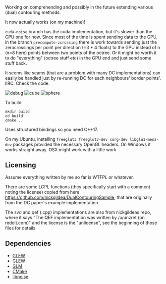 Working on comprehending and possibly in the future extending various (dual) contouring methods.

It now actually works (on my machine)! 

`cuda-noise` branch has the cuda implementation, but it's slower than the CPU one for now. 
Since most of the time is spent sending data to the GPU, in the branch `precompute-zcrossing` there is 
work towards sending just the zerocrossings per point per direction (=3 * 4 floats) to the GPU instead of n (n=8 here)
points between two points of the octree. Or it might be worth it to do "everything" (octree stuff etc) in the GPU end and just send some stuff back.

It seems like seams (that are a problem with many DC implementations) can easily be handled just by re-running DC for each neighbours' border points'. IIRC. Check the code.

![debug](https://cldup.com/SXcjAPRqY4.gif)
![cube](https://cldup.com/LABApkDK26.gif)
![sphere](https://cldup.com/yEe4nxdPHS.gif)

To build
```
mkdir build
cd build
cmake ..
```

Uses structured bindings so you need C++17.

On my Ubuntu, installing `freeglut3 freeglut3-dev xorg-dev libglu1-mesa-dev` packages provided the necessary OpenGL headers.
On Windows it works straight away.
OSX might work with a little work

## Licensing
Assume everything written by me so far is WTFPL or whatever. 

There are some LGPL functions (they specifically start with a comment noting the license) copied from here https://github.com/nickgildea/DualContouringSample, that are originally from the DC paper's example implementation.

The svd and qef (.cpp) implementations are also from nickgildeas repo, where it says "The QEF implementation was written by /u/unzret (on reddit.com)" and the license is the "unlicense", see the beginning of those files for details.

## Dependencies

 * [GLFW](https://github.com/glfw/glfw)
 * [GLEW](http://github.com/nigels-com/glew.git)
 * [GLM](https://github.com/g-truc/glm)
 * [CMake](http://www.cmake.org/)
 * [libnoise](http://libnoise.sourceforge.net/)
